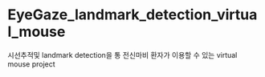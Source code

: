 # EyeGaze_landmark_detection_virtual_mouse
시선추적및 landmark detection을 통 전신마비 환자가 이용할 수 있는 virtual mouse project
